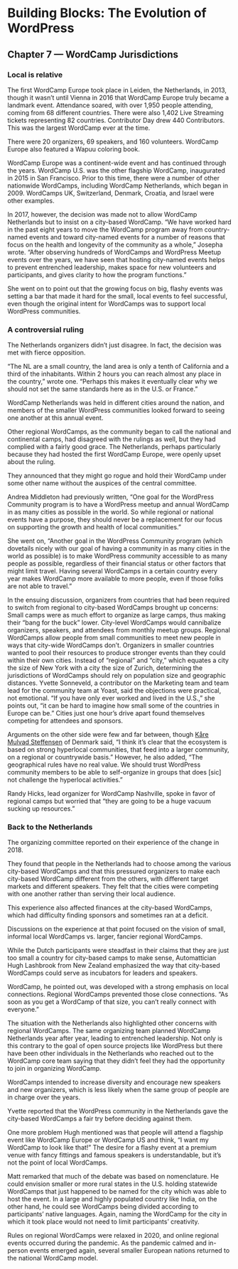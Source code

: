 # Building Blocks: The Evolution of WordPress 
## Chapter 7 — WordCamp Jurisdictions
### Local is relative

The first WordCamp Europe took place in Leiden, the Netherlands, in 2013, though it wasn’t until Vienna in 2016 that WordCamp Europe truly became a landmark event. Attendance soared, with over 1,950 people attending, coming from 68 different countries. There were also 1,402 Live Streaming tickets representing 82 countries. Contributor Day drew 440 Contributors. This was the largest WordCamp ever at the time.


There were 20 organizers, 69 speakers, and 160 volunteers. WordCamp Europe also featured a Wapuu coloring book.


WordCamp Europe was a continent-wide event and has continued through the years. WordCamp U.S. was the other flagship WordCamp, inaugurated in 2015 in San Francisco. Prior to this time, there were a number of other nationwide WordCamps, including WordCamp Netherlands, which began in 2009. WordCamps UK, Switzerland, Denmark, Croatia, and Israel were other examples.


In 2017, however, the decision was made not to allow WordCamp Netherlands but to insist on a city-based WordCamp. “We have worked hard in the past eight years to move the WordCamp program away from country-named events and toward city-named events for a number of reasons that focus on the health and longevity of the community as a whole,” Josepha wrote. “After observing hundreds of WordCamps and WordPress Meetup events over the years, we have seen that hosting city-named events helps to prevent entrenched leadership, makes space for new volunteers and participants, and gives clarity to how the program functions.”


She went on to point out that the growing focus on big, flashy events was setting a bar that made it hard for the small, local events to feel successful, even though the original intent for WordCamps was to support local WordPress communities.

### A controversial ruling
The Netherlands organizers didn’t just disagree. In fact, the decision was met with fierce opposition. 


“The NL are a small country, the land area is only a tenth of California and a third of the inhabitants. Within 2 hours you can reach almost any place in the country,” wrote one. “Perhaps this makes it eventually clear why we should not set the same standards here as in the U.S. or France.”


WordCamp Netherlands was held in different cities around the nation, and members of the smaller WordPress communities looked forward to seeing one another at this annual event.


Other regional WordCamps, as the community began to call the national and continental camps, had disagreed with the rulings as well, but they had complied with a fairly good grace. The Netherlands, perhaps particularly because they had hosted the first WordCamp Europe, were openly upset about the ruling.


They announced that they might go rogue and hold their WordCamp under some other name without the auspices of the central committee. 


Andrea Middleton had previously written, “One goal for the WordPress Community program is to have a WordPress meetup and annual WordCamp in as many cities as possible in the world. So while regional or national events have a purpose, they should never be a replacement for our focus on supporting the growth and health of local communities.”


She went on, “Another goal in the WordPress Community program (which dovetails nicely with our goal of having a community in as many cities in the world as possible) is to make WordPress community accessible to as many people as possible, regardless of their financial status or other factors that might limit travel. Having several WordCamps in a certain country every year makes WordCamp more available to more people, even if those folks are not able to travel.”


In the ensuing discussion, organizers from countries that had been required to switch from regional to city-based WordCamps brought up concerns:
Small camps were as much effort to organize as large camps, thus making their “bang for the buck” lower. 
City-level WordCamps would cannibalize organizers, speakers, and attendees from monthly meetup groups.
Regional WordCamps allow people from small communities to meet new people in ways that city-wide WordCamps don’t.
Organizers in smaller countries wanted to pool their resources to produce stronger events than they could within their own cities.
Instead of “regional” and “city,” which equates a city the size of New York with a city the size of Zurich, determining the jurisdictions of WordCamps should rely on population size and geographic distances.
Yvette Sonneveld, a contributor on the Marketing team and team lead for the community team at Yoast, said the objections were practical, not emotional. “If you have only ever worked and lived in the U.S.,” she points out, “it can be hard to imagine how small some of the countries in Europe can be.” Cities just one hour’s drive apart found themselves competing for attendees and sponsors.


Arguments on the other side were few and far between, though [Kåre Mulvad Steffensen](https://profiles.wordpress.org/dejliglama/) of Denmark said, “I think it’s clear that the ecosystem is based on strong hyperlocal communities, that feed into a larger community, on a regional or countrywide basis.” However, he also added, “The geographical rules have no real value. We should trust WordPress community members to be able to self-organize in groups that does [sic] not challenge the hyperlocal activities.”


Randy Hicks, lead organizer for WordCamp Nashville, spoke in favor of regional camps but worried that “they are going to be a huge vacuum sucking up resources.”

### Back to the Netherlands
The organizing committee reported on their experience of the change in 2018. 


They found that people in the Netherlands had to choose among the various city-based WordCamps and that this pressured organizers to make each city-based WordCamp different from the others, with different target markets and different speakers. They felt that the cities were competing with one another rather than serving their local audience. 


This experience also affected finances at the city-based WordCamps, which had difficulty finding sponsors and sometimes ran at a deficit. 


Discussions on the experience at that point focused on the vision of small, informal local WordCamps vs. larger, fancier regional WordCamps. 


While the Dutch participants were steadfast in their claims that they are just too small a country for city-based camps to make sense, Automattician Hugh Lashbrook from New Zealand emphasized the way that city-based WordCamps could serve as incubators for leaders and speakers.


WordCamp, he pointed out, was developed with a strong emphasis on local connections. Regional WordCamps prevented those close connections. “As soon as you get a WordCamp of that size, you can’t really connect with everyone.”


The situation with the Netherlands also highlighted other concerns with regional WordCamps. The same organizing team planned WordCamp Netherlands year after year, leading to entrenched leadership. Not only is this contrary to the goal of open source projects like WordPress but there have been other individuals in the Netherlands who reached out to the WordCamp core team saying that they didn’t feel they had the opportunity to join in organizing WordCamp.


WordCamps intended to increase diversity and encourage new speakers and new organizers, which is less likely when the same group of people are in charge over the years. 


Yvette reported that the WordPress community in the Netherlands gave the city-based WordCamps a fair try before deciding against them. 


One more problem Hugh mentioned was that people will attend a flagship event like WordCamp Europe or WordCamp US and think, “I want my WordCamp to look like that!” The desire for a flashy event at a premium venue with fancy fittings and famous speakers is understandable, but it’s not the point of local WordCamps.


Matt remarked that much of the debate was based on nomenclature. He could envision smaller or more rural states in the U.S. holding statewide WordCamps that just happened to be named for the city which was able to host the event. In a large and highly populated country like India, on the other hand, he could see WordCamps being divided according to participants’ native languages. Again, naming the WordCamp for the city in which it took place would not need to limit participants’ creativity. 


Rules on regional WordCamps were relaxed in 2020, and online regional events occurred during the pandemic. As the pandemic calmed and in-person events emerged again, several smaller European nations returned to the national WordCamp model.


